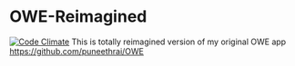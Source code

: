 # OWE-Reimagined
[![Code Climate](https://codeclimate.com/github/puneethrai/OWE-Reimagined/badges/gpa.svg)](https://codeclimate.com/github/puneethrai/OWE-Reimagined)
This is totally reimagined version of my original OWE app https://github.com/puneethrai/OWE

